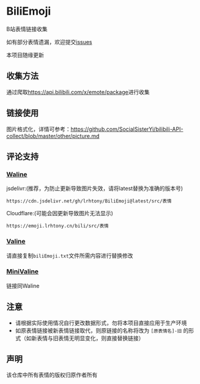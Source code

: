 # BiliEmoji
 B站表情链接收集
 
如有部分表情遗漏，欢迎提交[issues](https://github.com/lrhtony/biliEmoji/issues)

本项目随缘更新

## 收集方法
通过爬取<https://api.bilibili.com/x/emote/package>进行收集

## 链接使用
图片格式化，详情可参考：<https://github.com/SocialSisterYi/bilibili-API-collect/blob/master/other/picture.md>

## 评论支持
### [Waline](https://waline.js.org)
jsdelivr:(推荐，为防止更新导致图片失效，请将latest替换为准确的版本号)
```
https://cdn.jsdelivr.net/gh/lrhtony/BiliEmoji@latest/src/表情
```
Cloudflare:(可能会因更新导致图片无法显示)
```
https://emoji.lrhtony.cn/bili/src/表情
```
### [Valine](https://valine.js.org)
请直接复制`biliEmoji.txt`文件所需内容进行替换修改

### [MiniValine](https://minivaline.js.org)
链接同Waline



## 注意
- 请根据实际使用情况自行更改数据形式，勿将本项目直接应用于生产环境
- 如原表情链接被新表情链接取代，则原链接的名称将改为 `[原表情名]-旧` 的形式（如新表情与旧表情无明显变化，则直接替换链接）

## 声明
该仓库中所有表情的版权归原作者所有